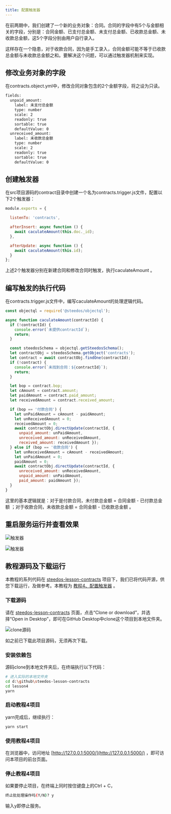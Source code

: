 ```yaml
---
title: 配置触发器
---
```


在前两期中，我们创建了一个新的业务对象：合同。合同的字段中有5个与金额相关的字段，分别是：合同金额、已支付总金额、未支付总金额、已收款总金额、未收款总金额，这5个字段分别由用户自行录入。

这样存在一个隐患，对于收款合同，因为是手工录入，合同金额可能不等于已收款总金额与未收款总金额之和。要解决这个问题，可以通过触发器机制来实现。

## 修改业务对象的字段

在contracts.object.yml中，修改合同对象包含的2个金额字段，将之设为只读。

``` bash
fields:
  unpaid_amount:
    label: 未支付总金额
    type: number
    scale: 2
    readonly: true
    sortable: true
    defaultValue: 0
  unreceived_amount:
    label: 未收款总金额
    type: number
    scale: 2
    readonly: true
    sortable: true
    defaultValue: 0
```

## 创建触发器

在src项目源码的contract目录中创建一个名为contracts.trigger.js文件，配置以下2个触发器：

```javascript
module.exports = {

  listenTo: 'contracts',

  afterInsert: async function () {
    await caculateAmount(this.doc._id);
  },

  afterUpdate: async function () {
    await caculateAmount(this.id);
  }
};
```
上述2个触发器分别在新建合同和修改合同时触发，执行caculateAmount 。

## 编写触发的执行代码

在contracts.trigger.js文件中，编写caculateAmount的处理逻辑代码。

```javascript
const objectql = require('@steedos/objectql');

async function caculateAmount(contractId) {
  if (!contractId) {
    console.error(`未提供contractId`);
    return;
  }

  const steedosSchema = objectql.getSteedosSchema();
  let contractObj = steedosSchema.getObject('contracts');
  let contract = await contractObj.findOne(contractId);
  if (!contract) {
    console.error(`未找到合同：${contractId}`);
    return;
  }

  let bop = contract.bop;
  let cAmount = contract.amount;
  let paidAmount = contract.paid_amount;
  let receivedAmount = contract.received_amount;

  if (bop == '付款合同') {
    let unPaidAmount = cAmount - paidAmount;
    let unReceivedAmount = 0;
    receivedAmount = 0;
    await contractObj.directUpdate(contractId, { 
      unpaid_amount: unPaidAmount, 
      unreceived_amount: unReceivedAmount, 
      received_amount: receivedAmount });
  } else if (bop == '收款合同') {
    let unReceivedAmount = cAmount - receivedAmount;
    let unPaidAmount = 0;
    paidAmount = 0;
    await contractObj.directUpdate(contractId, { 
      unreceived_amount: unReceivedAmount, 
      unpaid_amount: unPaidAmount, 
      paid_amount: paidAmount });
  }
}
```

这里的基本逻辑就是：对于是付款合同，未付款总金额 = 合同金额 - 已付款总金额 ；对于收款合同，未收款总金额 = 合同金额 - 已收款总金额 。

## 重启服务运行并查看效果

![触发器](/assets/trigger0.png)

![触发器](/assets/trigger1.png)

## 教程源码及下载运行

本教程的系列代码在 [steedos-lesson-contracts](https://github.com/steedos/steedos-lesson-contracts) 项目下，我们已将代码开源，供您下载运行，及做参考。本教程为 [教程4、配置触发器](https://github.com/steedos/steedos-lesson-contracts/tree/master/lesson4) 。

### 下载源码

请在 [steedos-lesson-contracts](https://github.com/steedos/steedos-lesson-contracts) 页面，点击“Clone or download”，并选择“Open in Desktop”，即可在GitHub Desktop中clone这个项目到本地文件夹。

![clone源码](/assets/clone.png)

如之前已下载此项目源码，无须再次下载。

### 安装依赖包
源码clone到本地文件夹后，在终端执行以下代码：
```bash
# 进入实际的本地文件夹
cd d:\github\steedos-lesson-contracts
cd lesson4
yarn
```

### 启动教程4项目
yarn完成后，继续执行：
```bash
yarn start
```

### 使用教程4项目

在浏览器中，访问地址 [http://127.0.0.1:5000/](http://127.0.0.1:5000/) ，即可访问本项目的前台页面。

### 停止教程4项目
如果要停止项目，在终端上同时按住键盘上的Ctrl + C，
```bash
终止批处理操作吗(Y/N)? y
```
输入y即停止服务。
